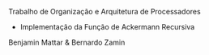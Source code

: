 Trabalho de Organização e Arquitetura de Processadores 
  
  - Implementação da Função de Ackermann Recursiva

  Benjamin Mattar & Bernardo Zamin
